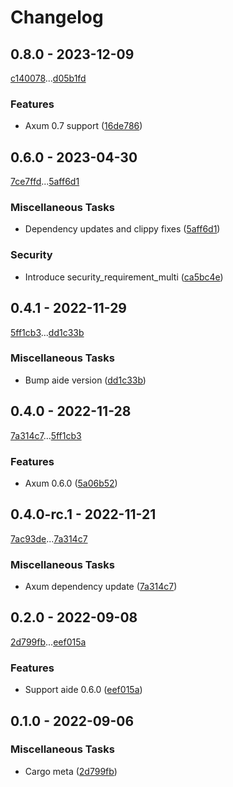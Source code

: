 # Changelog

## 0.8.0 - 2023-12-09

[c140078](c1400784d2ad09e7e48380fc2879da5b2d1515e3)...[d05b1fd](d05b1fdaa37f551ec96a4ebd57be23438fbcc18c)

### Features

- Axum 0.7 support ([16de786](16de786abeb99514d4e408e98693be7cd5b5ee1a))

## 0.6.0 - 2023-04-30

[7ce7ffd](7ce7ffd40d9c66fbf29db5e310b4795819ab8bae)...[5aff6d1](5aff6d18e2b262d65c884bc3f45641e7622d5994)

### Miscellaneous Tasks

- Dependency updates and clippy fixes ([5aff6d1](5aff6d18e2b262d65c884bc3f45641e7622d5994))

### Security

- Introduce security_requirement_multi ([ca5bc4e](ca5bc4e8dd05aed2facb274b7a2f11d48c02ad59))

## 0.4.1 - 2022-11-29

[5ff1cb3](5ff1cb36d1457cb2b26492b2b2cf6548cd23d93c)...[dd1c33b](dd1c33b1a5825eeac4463a190c5b7d1737784ff2)

### Miscellaneous Tasks

- Bump aide version ([dd1c33b](dd1c33b1a5825eeac4463a190c5b7d1737784ff2))

## 0.4.0 - 2022-11-28

[7a314c7](7a314c73284f088947b70a75454de9d0080aec79)...[5ff1cb3](5ff1cb36d1457cb2b26492b2b2cf6548cd23d93c)

### Features

- Axum 0.6.0 ([5a06b52](5a06b52b11626104c64f4a7ba6220a4e6a1d84ab))

## 0.4.0-rc.1 - 2022-11-21

[7ac93de](7ac93def5f638a204c04993d376cb3082cede136)...[7a314c7](7a314c73284f088947b70a75454de9d0080aec79)

### Miscellaneous Tasks

- Axum dependency update ([7a314c7](7a314c73284f088947b70a75454de9d0080aec79))

## 0.2.0 - 2022-09-08

[2d799fb](2d799fbd926f30d588047ea1e24a9cccb3698496)...[eef015a](eef015aedd398a98d03589527a13837b2c33a6aa)

### Features

- Support aide 0.6.0 ([eef015a](eef015aedd398a98d03589527a13837b2c33a6aa))

## 0.1.0 - 2022-09-06

### Miscellaneous Tasks

- Cargo meta ([2d799fb](2d799fbd926f30d588047ea1e24a9cccb3698496))

<!-- generated by git-cliff -->
